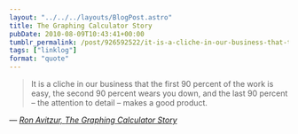 ```yaml
---
layout: "../../../layouts/BlogPost.astro"
title: The Graphing Calculator Story
pubDate: 2010-08-09T10:43:41+00:00
tumblr_permalink: /post/926592522/it-is-a-cliche-in-our-business-that-the-first-90
tags: ["linklog"]
format: "quote"
---
```


> It is a cliche in our business that the first 90 percent of the work is easy, the second 90 percent wears you down, and the last 90 percent &#8211; the attention to detail &#8211; makes a good product.

— <cite>[Ron Avitzur, _The Graphing Calculator Story_](http://www.nucalc.com/Story/)</cite>
